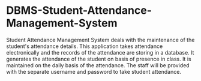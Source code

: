 # DBMS-Student-Attendance-Management-System
Student Attendance Management System deals with the maintenance of the student's attendance details. This application takes attendance electronically and the records of the attendance are storing in a database. It generates the attendance of the student on basis of presence in class. It is maintained on the daily basis of the attendance. The staff will be provided with the separate username and password to take student attendance.
